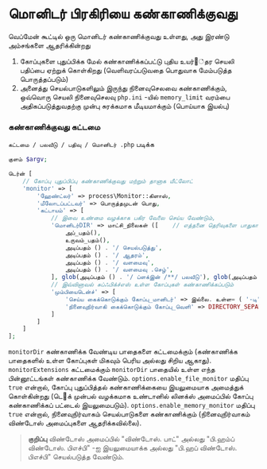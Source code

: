 # மொனிடர் பிரகிரியை கண்காணிக்குவது
வெப்மேன் கூட்டில் ஒரு மொனிடர் கண்காணிக்குவது உள்ளது, அது இரண்டு அம்சங்களை ஆதரிக்கின்றது
1. கோப்புகளை புதுப்பிக்க மேல் கண்காணிக்கப்பட்டு புதிய உயர்஥்தர செயலி பதிப்பை ஏற்றுக் கொள்கிறது (வெளிவரப்படுவதை பொதுவாக மேம்படுத்த பொருத்தப்படும்)
2. அனைத்து செயல்பாடுகளிலும் இருந்து நினைவுசெலவை கண்காணிக்கும், ஒவ்வொரு செயலி நினைவுசெலவு `php.ini` -யில் `memory_limit` வரம்பை அதிகப்படுத்துவதற்கு முன்பு சுரக்கமாக மீடியமாக்கும் (பொய்யாக இயல்பு)

### கண்காணிக்குவது கட்டமை
`கட்டமை / பலவீடு / பதிவு / மொனிடர் .php` படிக்க
```php
குளம் $argv;

டெர்ன் [
    // கோப்பு புதுப்பிப்பு கண்காணிக்குவது மற்றும் தானாக மீட்லோட்
    'monitor' => [
        'ஹேண்ட்லர்' => process\Monitor::கிளாஸ்,
        'மீலோடப்பட்டவர்' => பொருத்தமுடன் பொது,
        'கட்டாயம்' => [
            // இவை உண்மை வழக்காக பகிர வேலை செய்ய வேண்டும்,
            'மொனிடர்DIR' => மாட்சி_நிலைகள் ([    // எத்தனை தெரிவுகளை பாதுகாக்க வேண்டும்
                அப்_பதம்(),
                உருவம்_பதம்(),
                அடிப்பதம் () . '/ செயல்படுத்து',
                அடிப்பதம் () . '/ ஆதரம்',
                அடிப்பதம் () . '/ வளமைவு',
                அடிப்பதம் () . '/ வளமைவு .செழ்',
            ], glob(அடிப்பதம் () . '/ ப்ளக்இன் /**/ பலவீடு'), glob(அடிப்பதம் () . '/ ப்ளக்இன் /**/ கட்டமை'), glob(அடிப்பதம் () . '/ ப்ளக் புரையால் /**/ புத்தகம்')),
            // இவ்வினாவல் சுப்ஃபிக்ச்எஸ் உள்ள கோப்புகள் கண்காணிக்கப்படும்
            'மும்பியைடென்ச்' => [
                'செய்ய கைக்கொடுக்கும் கோப்பு_மானிடர்' => இல்லை. உள்ள= ( '-டி', $argv) && DIRECTORY_SEPARATOR === '/', // கோப்பு கண்காணிக்கலை இயலப்பாக்க வேண்டுமா
                'நினைவுநிர்வாகி கைக்கொடுக்கும் கோப்பு_வெளி' => DIRECTORY_SEPARATOR === '/',                      // நினைவுநிர்வாகி கைக்கொடுக்கும் சுரக்கமாக்க வேண்டுமா
            ]
        ]
    ]
];
```
`monitorDir` கண்காணிக்க வேண்டிய பாதைகளை கட்டமைக்கும் (கண்காணிக்க பாதைகளில் உள்ள கோப்புகள் மிகவும் பெரிய அல்லது சிறிய ஆகாது).
`monitorExtensions` கட்டமைக்கும் `monitorDir` பாதையில் உள்ள எந்த பின்னூட்டங்கள் கண்காணிக்க வேண்டும்.
`options.enable_file_monitor` மதிப்பு `true` என்றால், கோப்பு புதுப்பித்தல் கண்காணிக்கையை இயலுமையாக அமைத்துக் கொள்கின்றது (டெ஬க் முன்பல் வழக்கமாக உண்டானில் லினக்ஸ் அமைப்பில் கோப்பு கண்காணிக்கப் பட்டைல் இயலுமைபடும்).
`options.enable_memory_monitor` மதிப்பு `true` என்றால், நினைவுநிர்வாகம் செயல்பாடுகளை கண்காணிக்கும் (நினைவுநிர்வாகம் விண்டோஸ் அமைப்புகளை ஆதரிக்கவில்லை).

> **குறிப்பு**
> விண்டோஸ் அமைப்பில் "விண்டோஸ். பாட்" அல்லது "பி.ஹம்ப் விண்டோஸ். பிஎச்பி" -ஐ இயலுமையாக்க அல்லது "பி.ஹப் விண்டோஸ். பிஎச்பி" செயல்படுத்த வேண்டும்.
